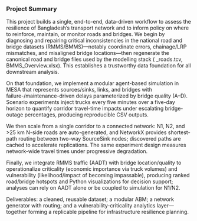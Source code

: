 ### Project Summary

This project builds a single, end-to-end, data-driven workflow to assess the resilience of Bangladesh’s transport network and to inform policy on where to reinforce, maintain, or monitor roads and bridges. We begin by diagnosing and repairing critical inconsistencies in the national road and bridge datasets (RMMS/BMMS)—notably coordinate errors, chainage/LRP mismatches, and misaligned bridge locations—then regenerate the canonical road and bridge files used by the modelling stack ( _roads.tcv, BMMS_Overview.xlsx). This establishes a trustworthy data foundation for all downstream analysis.      

On that foundation, we implement a modular agent-based simulation in MESA that represents sources/sinks, links, and bridges with failure-/maintenance-driven delays parameterized by bridge quality (A–D). Scenario experiments inject trucks every five minutes over a five-day horizon to quantify corridor travel-time impacts under escalating bridge-outage percentages, producing reproducible CSV outputs.      

We then scale from a single corridor to a connected network: N1, N2, and >25 km N-side roads are auto-generated, and NetworkX provides shortest-path routing between two-way SourceSink nodes; discovered paths are cached to accelerate replications. The same experiment design measures network-wide travel times under progressive degradation.      

Finally, we integrate RMMS traffic (AADT) with bridge location/quality to operationalize criticality (economic importance via truck volumes) and vulnerability (likelihood/impact of becoming impassable), producing ranked road/bridge hotspots and Python visualizations for decision support; analyses can rely on AADT alone or be coupled to simulation for N1/N2.      

Deliverables: a cleaned, reusable dataset; a modular ABM; a network generator with routing; and a vulnerability-criticality analytics layer—together forming a replicable pipeline for infrastructure resilience planning.  
